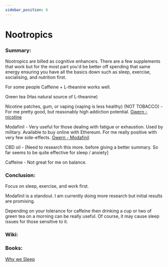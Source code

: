 ```yaml
---
sidebar_position: 6
---
```


# Nootropics

### Summary: 

Nootropics are billed as cognitive enhancers. There are a few supplements that work
but for the most part you'd be better off spending that same energy ensuring you have all the basics down such as 
sleep, exercise, socialising, and nutrition first.



For some people Caffeine + L-theanine works well.

Green tea (Has natural source of L-theanine)

Nicotine patches, gum, or vaping (vaping is less healthy) 
(NOT TOBACCO) - For me pretty good, but reasonably high addiction potential. [Gwern - nicotine](https://www.gwern.net/Nicotine)

Modafinil - Very useful for those dealing with fatigue or exhaustion.
Used by military. Available to buy online with Ethereum. For me really positive with very few side-effects. [Gwern - Modafinil](https://www.gwern.net/Modafinil) 

CBD oil - [Need to research this more. before giving a better summary. So far seems to be quite effective for sleep / anxiety] 

Caffeine - Not great for me on balance. 

### Conclusion:

Focus on sleep, exercise, and work first.

Modafinil is a standout. I am currently doing more research but initial results are promising.

Depending on your tolerance for caffeine then drinking a cup or two of green tea on a morning can be 
really useful. Of course, it may cause sleep issues for those sensitive to it.


### Wiki:



### Books:

[Why we Sleep](https://www.goodreads.com/book/show/34466963-why-we-sleep)

